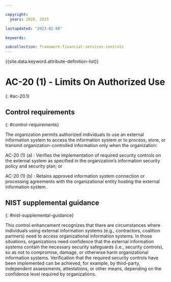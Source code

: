```yaml
---

copyright:
  years: 2020, 2023

lastupdated: "2023-02-08"

keywords:

subcollection: framework-financial-services-controls
---
```


{{site.data.keyword.attribute-definition-list}}

               
# AC-20 (1) - Limits On Authorized Use
{: #ac-20.1}

## Control requirements
{: #control-requirements}

The organization permits authorized individuals to use an external information system to access the information system or to process, store, or transmit organization-controlled information only when the organization:

AC-20 (1) (a)
    : Verifies the implementation of required security controls on the external system as specified in the organization’s information security policy and security plan; or

AC-20 (1) (b)
    : Retains approved information system connection or processing agreements with the organizational entity hosting the external information system.

## NIST supplemental guidance
{: #nist-supplemental-guidance}

This control enhancement recognizes that there are circumstances where individuals using external information systems (e.g., contractors, coalition partners) need to access organizational information systems. In those situations, organizations need confidence that the external information systems contain the necessary security safeguards (i.e., security controls), so as not to compromise, damage, or otherwise harm organizational information systems. Verification that the required security controls have been implemented can be achieved, for example, by third-party, independent assessments, attestations, or other means, depending on the confidence level required by organizations.





